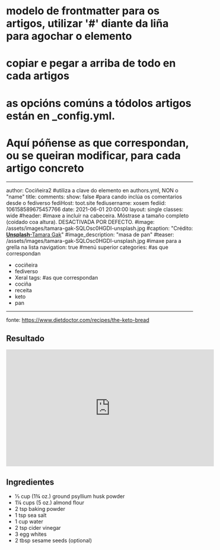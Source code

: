 # modelo de frontmatter para os artigos, utilizar '#' diante da liña para agochar o elemento
# copiar e pegar a arriba de todo en cada artigos
# as opcións comúns a tódolos artigos están en _config.yml. 
# Aquí póñense as que correspondan, ou se queiran modificar, para cada artigo concreto
---
author: Cociñeira2 #utiliza a clave do elemento en authors.yml, NON o "name"
title: 
comments: 
  show: false #para cando inclúa os comentarios desde o fediverso
  fediHost: toot.site
  fediusername: xosem
  fediid: 106158589675457766
date: 2021-06-01 20:00:00
layout: single
classes: wide
#header: #imaxe a incluír na cabeceira. Móstrase a tamaño completo (coidado coa altura). DESACTIVADA POR DEFECTO.
  #image: /assets/images/tamara-gak-SQLOsc0HGDI-unsplash.jpg
  #caption: "Crédito: [**Unsplash**-Tamara Gak](https://unsplash.com/photos/SQLOsc0HGDI)"
  #image_description: "masa de pan"
  #teaser: /assets/images/tamara-gak-SQLOsc0HGDI-unsplash.jpg #imaxe para a grella na lista
navigation: true #menú superior
categories: #as que correspondan
- cociñeira
- fediverso
- Xeral
tags: #as que correspondan
- cociña
- receita
- keto
- pan
---

fonte: <https://www.dietdoctor.com/recipes/the-keto-bread>

## Resultado

<iframe width="560" height="315" sandbox="allow-same-origin allow-scripts allow-popups" src="https://peertube.social/videos/embed/ca4fdec9-b923-4deb-afaa-efb49e727b02" frameborder="0" allowfullscreen></iframe>

## Ingredientes

- 1⁄3 cup (1¾ oz.) ground psyllium husk powder
- 1¼ cups (5 oz.) almond flour
- 2 tsp baking powder
- 1 tsp sea salt
- 1 cup water
- 2 tsp cider vinegar
- 3 egg whites
- 2 tbsp sesame seeds (optional)

